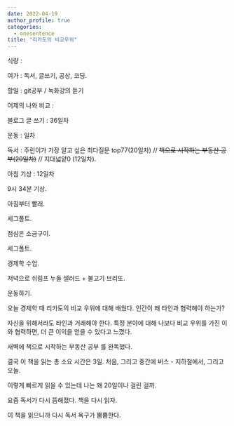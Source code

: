 ```yaml
---
date: 2022-04-19
author_profile: true
categories:
  - onesentence
title: "리카도의 비교우위"
---
```


식량 : 

여가 : 독서, 글쓰기, 공상, 코딩.

할일 : git공부 / 녹화강의 듣기

어제의 나와 비교 : 


블로그 글 쓰기 : 36일차

운동 : 일차

독서 : 주린이가 가장 알고 싶은 최다질문 top77(20일차) // ~~책으로 시작하는 부동산 공부(20일차)~~ // 지대넓얕0 (12일차).

아침 기상 : 12일차



9시 34분 기상.

아침부터 빨래.

세그폴트.

점심은 소금구이.

세그폴트.

경제학 수업.

저녁으로 쉬림프 누들 샐러드 + 불고기 브리또.

운동하기.

오늘 경제학 때 리카도의 비교 우위에 대해 배웠다. 인간이 왜 타인과 협력해야 하는가?

자신을 위해서라도 타인과 거래해야 한다. 특정 분야에 대해 나보다 비교 우위를 가진 이와 협력하면, 더 큰 이익을 얻을 수 있다고 느꼈다.


새벽에 책으로 시작하는 부동산 공부 를 완독했다.

결국 이 책을 읽는 총 소요 시간은 3일. 처음, 그리고 중간에 버스 - 지하철에서, 그리고 오늘.

이렇게 빠르게 읽을 수 있는데 나는 왜 20일이나 걸린 걸까.

요즘 독서가 다시 뜸해졌다. 책을 다시 읽자.

이 책을 읽으니까 다시 독서 욕구가 뿜뿜한다.